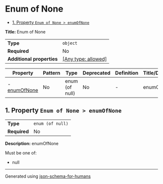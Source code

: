 # Enum of None

- [1. Property `Enum of None > enumOfNone`](#enumOfNone-4e6f6e65)

**Title:** Enum of None

|                           |                                                                           |
| ------------------------- | ------------------------------------------------------------------------- |
| **Type**                  | `object`                                                                  |
| **Required**              | No                                                                        |
| **Additional properties** | [[Any type: allowed]](# "Additional Properties of any type are allowed.") |

| Property                              | Pattern | Type           | Deprecated | Definition | Title/Description |
| ------------------------------------- | ------- | -------------- | ---------- | ---------- | ----------------- |
| - [enumOfNone](#enumOfNone-4e6f6e65 ) | No      | enum (of null) | No         | -          | enumOfNone        |

## <a name="enumOfNone-4e6f6e65"></a>1. Property `Enum of None > enumOfNone`

|              |                  |
| ------------ | ---------------- |
| **Type**     | `enum (of null)` |
| **Required** | No               |

**Description:** enumOfNone

Must be one of:
* null

----------------------------------------------------------------------------------------------------------------------------
Generated using [json-schema-for-humans](https://github.com/coveooss/json-schema-for-humans)
